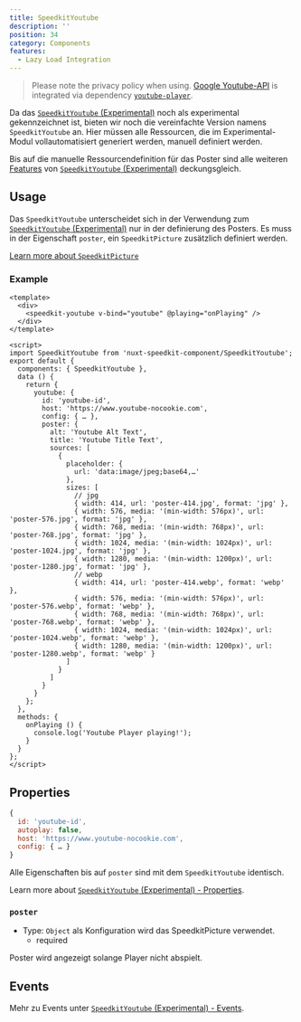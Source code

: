 ```yaml
---
title: SpeedkitYoutube
description: ''
position: 34
category: Components
features:
  - Lazy Load Integration
---
```

> Please note the privacy policy when using. [Google Youtube-API](https://developers.google.com/youtube/v3) is integrated via dependency [`youtube-player`](https://www.npmjs.com/package/youtube-player).

Da das [`SpeedkitYoutube` (Experimental)](/components/experimental-speedkit-youtube) noch als experimental gekennzeichnet ist, bieten wir noch die vereinfachte Version namens `SpeedkitYoutube` an. Hier müssen alle Ressourcen, die im Experimental-Modul vollautomatisiert generiert werden, manuell definiert werden.

Bis auf die manuelle Ressourcendefinition für das Poster sind alle weiteren [Features](/components/experimental-speedkit-youtube#features) von [`SpeedkitYoutube` (Experimental)](/components/experimental-speedkit-youtube) deckungsgleich.

## Usage
Das `SpeedkitYoutube` unterscheidet sich in der Verwendung zum [`SpeedkitYoutube` (Experimental)](#) nur in der definierung des Posters. Es muss in der Eigenschaft `poster`, ein `SpeedkitPicture` zusätzlich definiert werden.

[Learn more about `SpeedkitPicture`](/components/speedkit-picture)

### Example

```vue
<template>
  <div>
    <speedkit-youtube v-bind="youtube" @playing="onPlaying" />
  </div>
</template>

<script>
import SpeedkitYoutube from 'nuxt-speedkit-component/SpeedkitYoutube';
export default {
  components: { SpeedkitYoutube },
  data () {
    return {
      youtube: {
        id: 'youtube-id',
        host: 'https://www.youtube-nocookie.com',
        config: { … },
        poster: {
          alt: 'Youtube Alt Text',
          title: 'Youtube Title Text',
          sources: [
            {
              placeholder: {
                url: 'data:image/jpeg;base64,…'
              },
              sizes: [
                // jpg
                { width: 414, url: 'poster-414.jpg', format: 'jpg' },
                { width: 576, media: '(min-width: 576px)', url: 'poster-576.jpg', format: 'jpg' },
                { width: 768, media: '(min-width: 768px)', url: 'poster-768.jpg', format: 'jpg' },
                { width: 1024, media: '(min-width: 1024px)', url: 'poster-1024.jpg', format: 'jpg' },
                { width: 1280, media: '(min-width: 1200px)', url: 'poster-1280.jpg', format: 'jpg' },
                // webp
                { width: 414, url: 'poster-414.webp', format: 'webp' },
                { width: 576, media: '(min-width: 576px)', url: 'poster-576.webp', format: 'webp' },
                { width: 768, media: '(min-width: 768px)', url: 'poster-768.webp', format: 'webp' },
                { width: 1024, media: '(min-width: 1024px)', url: 'poster-1024.webp', format: 'webp' },
                { width: 1280, media: '(min-width: 1200px)', url: 'poster-1280.webp', format: 'webp' }
              ]
            }
          ]
        }
      }
    };
  },
  methods: {
    onPlaying () {
      console.log('Youtube Player playing!');
    }
  }
};
</script>
```
## Properties

```js
{
  id: 'youtube-id',
  autoplay: false,
  host: 'https://www.youtube-nocookie.com',
  config: { … }
}
```

Alle Eigenschaften bis auf `poster` sind mit dem `SpeedkitYoutube` identisch.

Learn more about [`SpeedkitYoutube` (Experimental) - Properties](/components/experimental-speedkit-youtube#events).

### `poster`
- Type: `Object` als Konfiguration wird das <nuxt-link to="/components/speedkit-picture">SpeedkitPicture</nuxt-link> verwendet.
  - <badge>required</badge>

Poster wird angezeigt solange Player nicht abspielt.

## Events

Mehr zu Events unter [`SpeedkitYoutube` (Experimental) - Events](/components/experimental-speedkit-youtube#events).
